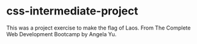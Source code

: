 # css-intermediate-project
This was a project exercise to make the flag of Laos.  From The Complete Web Development Bootcamp by Angela Yu.
